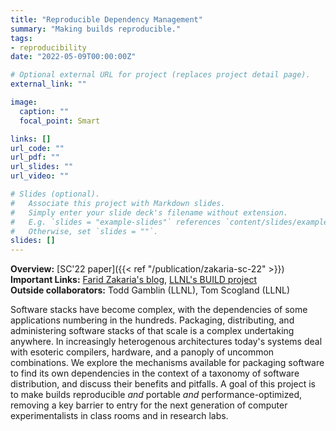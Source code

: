 ```yaml
---
title: "Reproducible Dependency Management"
summary: "Making builds reproducible."
tags:
- reproducibility
date: "2022-05-09T00:00:00Z"

# Optional external URL for project (replaces project detail page).
external_link: ""

image:
  caption: ""
  focal_point: Smart

links: []
url_code: ""
url_pdf: ""
url_slides: ""
url_video: ""

# Slides (optional).
#   Associate this project with Markdown slides.
#   Simply enter your slide deck's filename without extension.
#   E.g. `slides = "example-slides"` references `content/slides/example-slides.md`.
#   Otherwise, set `slides = ""`.
slides: []
---
```



**Overview:** [SC'22 paper]({{< ref "/publication/zakaria-sc-22" >}})  
**Important Links:** [Farid Zakaria's blog](https://fzakaria.com/), [LLNL's BUILD project](https://computing.llnl.gov/projects/build)  
**Outside collaborators:** Todd Gamblin (LLNL), Tom Scogland (LLNL)

Software stacks have become complex, with the dependencies of some applications numbering in the hundreds. Packaging, distributing, and administering software stacks of that scale is a complex undertaking anywhere. In increasingly heterogenous architectures today's systems deal with esoteric compilers, hardware, and a panoply of uncommon combinations. We explore the mechanisms available for packaging software to find its own dependencies in the context of a taxonomy of software distribution, and discuss their benefits and pitfalls. A goal of this project is to make builds reproducible *and* portable *and* performance-optimized, removing a key barrier to entry for the next generation of computer experimentalists in class rooms and in research labs.